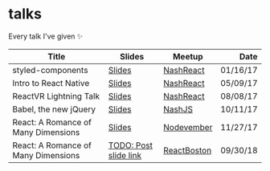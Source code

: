 # talks
Every talk I've given ✨

| Title      | Slides     | Meetup    | Date   |
| ---------- | ---------- | --------- | -----: |
| styled-components | [Slides](./styled-components) | [NashReact](https://www.meetup.com/NashReact-Meetup/events/236608322/) | 01/16/17 |
| Intro to React Native | [Slides](./reactnative) | [NashReact](https://www.meetup.com/NashReact-Meetup/events/237819037/) | 05/09/17 |
| ReactVR Lightning Talk | [Slides](./reactvr-lightning-talk) | [NashReact](https://www.meetup.com/NashReact-Meetup/events/237819057) | 08/08/17 |
| Babel, the new jQuery | [Slides](./babel-compiler-talk) | [NashJS](https://www.meetup.com/nashjs/events/kfhvnnywnbpb) | 10/11/17 |
| React: A Romance of Many Dimensions | [Slides](./react-a-romance-of-many-dimensions) | [Nodevember](http://nodevember.org/) | 11/27/17 |
| React: A Romance of Many Dimensions | [TODO: Post slide link](#) | [ReactBoston](https://www.youtube.com/watch?v=Vx9BeQSCAnc) | 09/30/18
